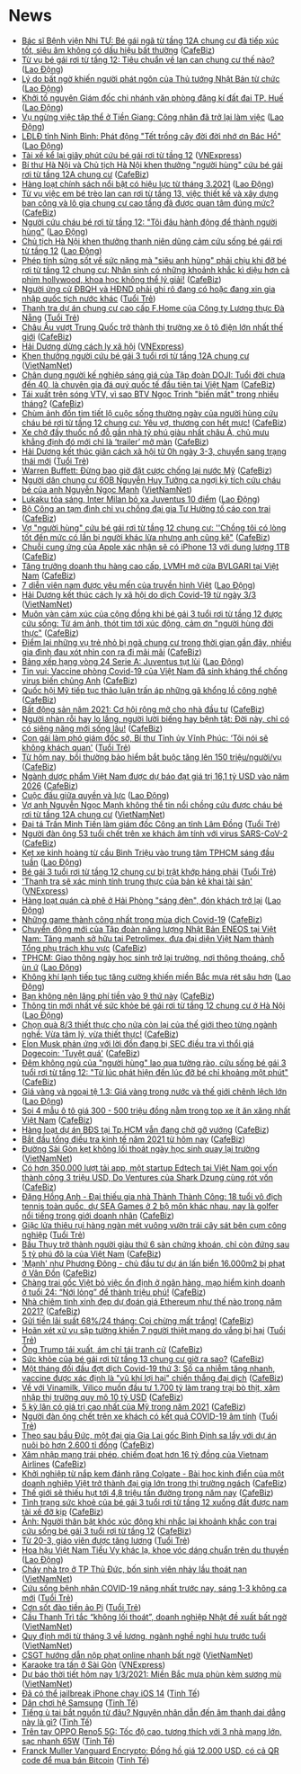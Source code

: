 # News

- [Bác sĩ Bệnh viện Nhi TƯ: Bé gái ngã từ tầng 12A chung cư đã tiếp xúc tốt, siêu âm không có dấu hiệu bất thường](https://cafebiz.vn/bac-si-benh-vien-nhi-tu-be-gai-nga-tu-tang-12a-chung-cu-da-tiep-xuc-tot-sieu-am-khong-co-dau-hieu-bat-thuong-20210301120426664.chn) ([CafeBiz](https://cafebiz.vn))
- [Từ vụ bé gái rơi từ tầng 12: Tiêu chuẩn về lan can chung cư thế nào?](https://laodong.vn/xa-hoi/tu-vu-be-gai-roi-tu-tang-12-tieu-chuan-ve-lan-can-chung-cu-the-nao-884572.ldo) ([Lao Động](https://laodong.vn))
- [Lý do bất ngờ khiến người phát ngôn của Thủ tướng Nhật Bản từ chức](https://laodong.vn/the-gioi/ly-do-bat-ngo-khien-nguoi-phat-ngon-cua-thu-tuong-nhat-ban-tu-chuc-884561.ldo) ([Lao Động](https://laodong.vn))
- [Khởi tố nguyên Giám đốc chi nhánh văn phòng đăng kí đất đai TP. Huế](https://laodong.vn/phap-luat/khoi-to-nguyen-giam-doc-chi-nhanh-van-phong-dang-ki-dat-dai-tp-hue-884585.ldo) ([Lao Động](https://laodong.vn))
- [Vụ ngừng việc tập thể ở Tiền Giang: Công nhân đã trở lại làm việc](https://laodong.vn/ldld-tien-giang/vu-ngung-viec-tap-the-o-tien-giang-cong-nhan-da-tro-lai-lam-viec-884581.ldo) ([Lao Động](https://laodong.vn))
- [LĐLĐ tỉnh Ninh Bình: Phát động &quot;Tết trồng cây đời đời nhớ ơn Bác Hồ&quot;](https://laodong.vn/cong-doan/ldld-tinh-ninh-binh-phat-dong-tet-trong-cay-doi-doi-nho-on-bac-ho-884577.ldo) ([Lao Động](https://laodong.vn))
- [Tài xế kể lại giây phút cứu bé gái rơi từ tầng 12](https://vnexpress.net/tai-xe-ke-lai-giay-phut-cuu-be-gai-roi-tu-tang-12-4241631.html) ([VNExpress](https://vnexpress.net))
- [Bí thư Hà Nội và Chủ tịch Hà Nội khen thưởng "người hùng" cứu bé gái rơi từ tầng 12A chung cư](https://cafebiz.vn/bi-thu-ha-noi-va-chu-tich-ha-noi-khen-thuong-nguoi-hung-cuu-be-gai-roi-tu-tang-12a-chung-cu-20210301115809785.chn) ([CafeBiz](https://cafebiz.vn))
- [Hàng loạt chính sách nổi bật có hiệu lực từ tháng 3.2021](https://laodong.vn/infographic/hang-loat-chinh-sach-noi-bat-co-hieu-luc-tu-thang-32021-884558.ldo) ([Lao Động](https://laodong.vn))
- [Từ vụ việc em bé trèo lan can rơi từ tầng 13, việc thiết kế và xây dựng ban công và lô gia chung cư cao tầng đã được quan tâm đúng mức?](https://cafebiz.vn/tu-vu-viec-em-be-treo-lan-can-roi-tu-tang-13-chung-cu-viec-thiet-ke-va-xay-dung-ban-cong-va-lo-gia-chung-cu-cao-tang-da-duoc-quan-tam-dung-muc-20210301114345628.chn) ([CafeBiz](https://cafebiz.vn))
- [Người cứu cháu bé rơi từ tầng 12: &quot;Tôi đâu hành động để thành người hùng&quot;](https://laodong.vn/video-thoi-su/nguoi-cuu-chau-be-roi-tu-tang-12-toi-dau-hanh-dong-de-thanh-nguoi-hung-884550.ldo) ([Lao Động](https://laodong.vn))
- [Chủ tịch Hà Nội khen thưởng thanh niên dũng cảm cứu sống bé gái  rơi từ tầng 12](https://laodong.vn/xa-hoi/chu-tich-ha-noi-khen-thuong-thanh-nien-dung-cam-cuu-song-be-gai-roi-tu-tang-12-884571.ldo) ([Lao Động](https://laodong.vn))
- [Phép tính sửng sốt về sức nặng mà "siêu anh hùng" phải chịu khi đỡ bé rơi từ tầng 12 chung cư: Nhân sinh có những khoảnh khắc kì diệu hơn cả phim hollywood, khoa học không thể lý giải!](https://cafebiz.vn/phep-tinh-sung-sot-ve-suc-nang-ma-sieu-anh-hung-phai-chiu-khi-do-be-roi-tu-tang-12-chung-cu-nhan-sinh-co-nhung-khoanh-khac-ki-dieu-hon-ca-phim-hollywood-khoa-hoc-khong-the-ly-giai-20210301113917579.chn) ([CafeBiz](https://cafebiz.vn))
- [Người ứng cử ĐBQH và HĐND phải ghi rõ đang có hoặc đang xin gia nhập quốc tịch nước khác](https://tuoitre.vn/nguoi-ung-cu-dbqh-va-hdnd-phai-ghi-ro-dang-co-hoac-dang-xin-gia-nhap-quoc-tich-nuoc-khac-20210301112356795.htm) ([Tuổi Trẻ](https://tuoitre.vn))
- [Thanh tra dự án chung cư cao cấp F.Home của Công ty Lương thực Đà Nẵng](https://tuoitre.vn/thanh-tra-du-an-chung-cu-cao-cap-f-home-cua-cong-ty-luong-thuc-da-nang-20210301111232451.htm) ([Tuổi Trẻ](https://tuoitre.vn))
- [Châu Âu vượt Trung Quốc trở thành thị trường xe ô tô điện lớn nhất thế giới](https://cafebiz.vn/chau-au-vuot-trung-quoc-tro-thanh-thi-truong-xe-o-to-dien-lon-nhat-the-gioi-20210301112036065.chn) ([CafeBiz](https://cafebiz.vn))
- [Hải Dương dừng cách ly xã hội](https://vnexpress.net/hai-duong-dung-cach-ly-xa-hoi-4241695.html) ([VNExpress](https://vnexpress.net))
- [Khen thưởng người cứu bé gái 3 tuổi rơi từ tầng 12A chung cư](http://vietnamnet.vn/vn/thoi-su/khen-thuong-nguoi-cuu-be-gai-3-tuoi-roi-tu-tang-12a-chung-cu-716262.html) ([VietNamNet](https://vietnamnet.vn))
- [Chân dung người kế nghiệp sáng giá của Tập đoàn DOJI: Tuổi đời chưa đến 40, là chuyên gia đá quý quốc tế đầu tiên tại Việt Nam](https://cafebiz.vn/chan-dung-nguoi-ke-nghiep-sang-gia-cua-tap-doan-doji-tuoi-doi-chua-den-40-la-chuyen-gia-da-quy-quoc-te-dau-tien-tai-viet-nam-20210301111916251.chn) ([CafeBiz](https://cafebiz.vn))
- [Tái xuất trên sóng VTV, vì sao BTV Ngọc Trinh "biến mất" trong nhiều tháng?](https://cafebiz.vn/tai-xuat-tren-song-vtv-vi-sao-btv-ngoc-trinh-bien-mat-trong-nhieu-thang-2021030110580962.chn) ([CafeBiz](https://cafebiz.vn))
- [Chùm ảnh đốn tim tiết lộ cuộc sống thường ngày của người hùng cứu cháu bé rơi từ tầng 12 chung cư: Yêu vợ, thương con hết mực!](https://cafebiz.vn/chum-anh-don-tim-tiet-lo-cuoc-song-thuong-ngay-cua-nguoi-hung-cuu-chau-be-roi-tu-tang-12-chung-cu-yeu-vo-thuong-con-het-muc-2021030111145244.chn) ([CafeBiz](https://cafebiz.vn))
- [Xe chở đầy thuốc nổ đỗ gần nhà tỷ phú giàu nhất châu Á, chủ mưu khẳng định đó mới chỉ là ‘trailer’ mở màn](https://cafebiz.vn/xe-cho-day-thuoc-no-do-gan-nha-ty-phu-giau-nhat-chau-a-chu-muu-khang-dinh-do-moi-chi-la-trailer-mo-man-20210301104528518.chn) ([CafeBiz](https://cafebiz.vn))
- [Hải Dương kết thúc giãn cách xã hội từ 0h ngày 3-3, chuyển sang trạng thái mới](https://tuoitre.vn/hai-duong-ket-thuc-gian-cach-xa-hoi-tu-0h-ngay-3-3-chuyen-sang-trang-thai-moi-20210301103953045.htm) ([Tuổi Trẻ](https://tuoitre.vn))
- [Warren Buffett: Đừng bao giờ đặt cược chống lại nước Mỹ](https://cafebiz.vn/warren-buffett-dung-bao-gio-dat-cuoc-chong-lai-nuoc-my-20210301105441394.chn) ([CafeBiz](https://cafebiz.vn))
- [Người dân chung cư 60B Nguyễn Huy Tưởng ca ngợi kỳ tích cứu cháu bé của anh Nguyễn Ngọc Mạnh](http://vietnamnet.vn/vn/thoi-su/nguoi-dan-chung-cu-60b-nguyen-huy-tuong-ca-ngoi-ky-tich-cuu-chau-be-cua-anh-nguyen-ngoc-manh-716252.html) ([VietNamNet](https://vietnamnet.vn))
- [Lukaku tỏa sáng, Inter Milan bỏ xa Juventus 10 điểm](https://laodong.vn/video/lukaku-toa-sang-inter-milan-bo-xa-juventus-10-diem-884516.ldo) ([Lao Động](https://laodong.vn))
- [Bộ Công an tạm đình chỉ vụ chồng đại gia Tư Hường tố cáo con trai](https://cafebiz.vn/bo-cong-an-tam-dinh-chi-vu-chong-dai-gia-tu-huong-to-cao-con-trai-20210301110303428.chn) ([CafeBiz](https://cafebiz.vn))
- [Vợ "người hùng" cứu bé gái rơi từ tầng 12 chung cư: ''Chồng tôi có lòng tốt đến mức có lần bị người khác lừa nhưng anh cũng kệ"](https://cafebiz.vn/vo-nguoi-hung-cuu-be-gai-roi-tu-tang-12-chung-cu-chong-toi-co-long-tot-den-muc-co-lan-bi-nguoi-khac-lua-nhung-anh-cung-ke-20210301110307868.chn) ([CafeBiz](https://cafebiz.vn))
- [Chuỗi cung ứng của Apple xác nhận sẽ có iPhone 13 với dung lượng 1TB](https://cafebiz.vn/chuoi-cung-ung-cua-apple-xac-nhan-se-co-iphone-13-voi-dung-luong-1tb-20210301105239039.chn) ([CafeBiz](https://cafebiz.vn))
- [Tăng trưởng doanh thu hàng cao cấp, LVMH mở cửa BVLGARI tại Việt Nam](https://cafebiz.vn/tang-truong-doanh-thu-hang-cao-cap-lvmh-mo-cua-bvlgari-tai-viet-nam-20210301105124954.chn) ([CafeBiz](https://cafebiz.vn))
- [7 diễn viên nam được yêu mến của truyền hình Việt](https://laodong.vn/photo/7-dien-vien-nam-duoc-yeu-men-cua-truyen-hinh-viet-884510.ldo) ([Lao Động](https://laodong.vn))
- [Hải Dương kết thúc cách ly xã hội do dịch Covid-19 từ ngày 3/3](http://vietnamnet.vn/vn/thoi-su/hai-duong-ket-thuc-cach-ly-xa-hoi-do-dich-covid-19-tu-ngay-3-3-716232.html) ([VietNamNet](https://vietnamnet.vn))
- [Muôn vàn cảm xúc của cộng đồng khi bé gái 3 tuổi rơi từ tầng 12 được cứu sống: Từ ám ảnh, thót tim tới xúc động, cảm ơn "người hùng đời thực"](https://cafebiz.vn/muon-van-cam-xuc-cua-cong-dong-khi-be-gai-3-tuoi-roi-tu-tang-12-duoc-cuu-song-tu-am-anh-thot-tim-toi-xuc-dong-cam-on-nguoi-hung-doi-thuc-20210301104753959.chn) ([CafeBiz](https://cafebiz.vn))
- [Điểm lại những vụ trẻ nhỏ bị ngã chung cư trong thời gian gần đây, nhiều gia đình đau xót nhìn con ra đi mãi mãi](https://cafebiz.vn/diem-lai-nhung-vu-tre-nho-bi-nga-chung-cu-trong-thoi-gian-gan-day-nhieu-gia-dinh-dau-xot-nhin-con-ra-di-mai-mai-20210301105748533.chn) ([CafeBiz](https://cafebiz.vn))
- [Bảng xếp hạng vòng 24 Serie A: Juventus tụt lùi](https://laodong.vn/infographic/bang-xep-hang-vong-24-serie-a-juventus-tut-lui-884506.ldo) ([Lao Động](https://laodong.vn))
- [Tin vui: Vaccine phòng Covid-19 của Việt Nam đã sinh kháng thể chống virus biến chủng Anh](https://cafebiz.vn/tin-vui-vaccine-phong-covid-19-cua-viet-nam-da-sinh-khang-the-chong-virus-bien-chung-anh-20210301105234595.chn) ([CafeBiz](https://cafebiz.vn))
- [Quốc hội Mỹ tiếp tục thảo luận trấn áp những gã khổng lồ công nghệ](https://cafebiz.vn/quoc-hoi-my-tiep-tuc-thao-luan-tran-ap-nhung-ga-khong-lo-cong-nghe-20210301105005261.chn) ([CafeBiz](https://cafebiz.vn))
- [Bất động sản năm 2021: Cơ hội rộng mở cho nhà đầu tư](https://cafebiz.vn/bat-dong-san-nam-2021-co-hoi-rong-mo-cho-nha-dau-tu-2021030110492772.chn) ([CafeBiz](https://cafebiz.vn))
- [Người nhàn rỗi hay lo lắng, người lười biếng hay bệnh tật: Đời này, chỉ có có siêng năng mới sống lâu!](https://cafebiz.vn/nguoi-nhan-roi-hay-lo-lang-nguoi-luoi-bieng-hay-benh-tat-doi-nay-chi-co-co-sieng-nang-moi-song-lau-2021022821560312.chn) ([CafeBiz](https://cafebiz.vn))
- [Con gái làm phó giám đốc sở, Bí thư Tỉnh ủy Vĩnh Phúc: ‘Tôi nói sẽ không khách quan'](https://tuoitre.vn/con-gai-lam-pho-giam-doc-so-bi-thu-tinh-uy-vinh-phuc-toi-noi-se-khong-khach-quan-20210301100636349.htm) ([Tuổi Trẻ](https://tuoitre.vn))
- [Từ hôm nay, bồi thường bảo hiểm bắt buộc tăng lên 150 triệu/người/vụ](https://cafebiz.vn/tu-hom-nay-boi-thuong-bao-hiem-bat-buoc-tang-len-150-trieu-nguoi-vu-20210301103321046.chn) ([CafeBiz](https://cafebiz.vn))
- [Ngành dược phẩm Việt Nam được dự báo đạt giá trị 16,1 tỷ USD vào năm 2026](https://cafebiz.vn/nganh-duoc-pham-viet-nam-duoc-du-bao-dat-gia-tri-161-ty-usd-vao-nam-2026-20210301103042105.chn) ([CafeBiz](https://cafebiz.vn))
- [Cuộc đấu giữa quyền và lực](https://laodong.vn/the-gioi/cuoc-dau-giua-quyen-va-luc-884413.ldo) ([Lao Động](https://laodong.vn))
- [Vợ anh Nguyễn Ngọc Mạnh không thể tin nổi chồng cứu được cháu bé rơi từ tầng 12A chung cư](http://vietnamnet.vn/vn/thoi-su/vo-anh-nguyen-ngoc-manh-khong-the-tin-noi-chong-cuu-duoc-chau-be-roi-tu-tang-12a-chung-cu-716236.html) ([VietNamNet](https://vietnamnet.vn))
- [Đại tá Trần Minh Tiến làm giám đốc Công an tỉnh Lâm Đồng](https://tuoitre.vn/dai-ta-tran-minh-tien-lam-giam-doc-cong-an-tinh-lam-dong-20210301100729405.htm) ([Tuổi Trẻ](https://tuoitre.vn))
- [Người đàn ông 53 tuổi chết trên xe khách âm tính với virus SARS-CoV-2](https://cafebiz.vn/nguoi-dan-ong-53-tuoi-chet-tren-xe-khach-am-tinh-voi-virus-sars-cov-2-20210301101104832.chn) ([CafeBiz](https://cafebiz.vn))
- [Kẹt xe kinh hoàng từ cầu Bình Triệu vào trung tâm TPHCM sáng đầu tuần](https://laodong.vn/photo/ket-xe-kinh-hoang-tu-cau-binh-trieu-vao-trung-tam-tphcm-sang-dau-tuan-884508.ldo) ([Lao Động](https://laodong.vn))
- [Bé gái 3 tuổi rơi từ tầng 12 chung cư bị trật khớp háng phải](https://tuoitre.vn/be-gai-3-tuoi-roi-tu-tang-12-chung-cu-bi-trat-khop-hang-phai-20210301095329791.htm) ([Tuổi Trẻ](https://tuoitre.vn))
- ['Thanh tra sẽ xác minh tính trung thực của bản kê khai tài sản'](https://vnexpress.net/thanh-tra-se-xac-minh-tinh-trung-thuc-cua-ban-ke-khai-tai-san-4241537.html) ([VNExpress](https://vnexpress.net))
- [Hàng loạt quán cà phê ở Hải Phòng &quot;sáng đèn&quot;, đón khách trở lại](https://laodong.vn/xa-hoi/hang-loat-quan-ca-phe-o-hai-phong-sang-den-don-khach-tro-lai-884504.ldo) ([Lao Động](https://laodong.vn))
- [Những game thành công nhất trong mùa dịch Covid-19](https://cafebiz.vn/nhung-game-thanh-cong-nhat-trong-mua-dich-covid-19-2021030108594355.chn) ([CafeBiz](https://cafebiz.vn))
- [Chuyển động mới của Tập đoàn năng lượng Nhật Bản ENEOS tại Việt Nam: Tăng mạnh sở hữu tại Petrolimex, đưa đại diện Việt Nam thành Tổng phụ trách khu vực](https://cafebiz.vn/chuyen-dong-moi-cua-tap-doan-nang-luong-nhat-ban-eneos-tai-viet-nam-tang-manh-so-huu-tai-petrolimex-dua-dai-dien-viet-nam-thanh-tong-phu-trach-khu-vuc-20210301095506743.chn) ([CafeBiz](https://cafebiz.vn))
- [TPHCM: Giao thông ngày học sinh trở lại trường, nơi thông thoáng, chỗ ùn ứ](https://laodong.vn/giao-thong/tphcm-giao-thong-ngay-hoc-sinh-tro-lai-truong-noi-thong-thoang-cho-un-u-884491.ldo) ([Lao Động](https://laodong.vn))
- [Không khí lạnh tiếp tục tăng cường khiến miền Bắc mưa rét sâu hơn](https://laodong.vn/moi-truong/khong-khi-lanh-tiep-tuc-tang-cuong-khien-mien-bac-mua-ret-sau-hon-884465.ldo) ([Lao Động](https://laodong.vn))
- [Bạn không nên lãng phí tiền vào 9 thứ này](https://cafebiz.vn/ban-khong-nen-lang-phi-tien-vao-9-thu-nay-20210301090644707.chn) ([CafeBiz](https://cafebiz.vn))
- [Thông tin mới nhất về sức khỏe bé gái rơi từ tầng 12 chung cư ở Hà Nội](https://laodong.vn/y-te/thong-tin-moi-nhat-ve-suc-khoe-be-gai-roi-tu-tang-12-chung-cu-o-ha-noi-884513.ldo) ([Lao Động](https://laodong.vn))
- [Chọn quà 8/3 thiết thực cho nửa còn lại của thế giới theo từng ngành nghề: Vừa tâm lý, vừa thiết thực!](https://cafebiz.vn/chon-qua-8-3-thiet-thuc-cho-nua-con-lai-cua-the-gioi-theo-tung-nganh-nghe-vua-tam-ly-vua-thiet-thuc-20210301013024082.chn) ([CafeBiz](https://cafebiz.vn))
- [Elon Musk phản ứng với lời đồn đang bị SEC điều tra vì thổi giá Dogecoin: 'Tuyệt quá'](https://cafebiz.vn/elon-musk-phan-ung-voi-loi-don-dang-bi-sec-dieu-tra-vi-thoi-gia-dogecoin-tuyet-qua-20210301094051206.chn) ([CafeBiz](https://cafebiz.vn))
- [Đêm không ngủ của "người hùng" lao qua tường rào, cứu sống bé gái 3 tuổi rơi từ tầng 12: "Từ lúc phát hiện đến lúc đỡ bé chỉ khoảng một phút"](https://cafebiz.vn/dem-khong-ngu-cua-nguoi-hung-lao-qua-tuong-rao-cuu-song-be-gai-3-tuoi-roi-tu-tang-12-tu-luc-phat-hien-den-luc-do-be-chi-khoang-mot-phut-20210301093757883.chn) ([CafeBiz](https://cafebiz.vn))
- [Giá vàng và ngoại tệ 1.3: Giá vàng trong nước và thế giới chênh lệch lớn](https://laodong.vn/video/gia-vang-va-ngoai-te-13-gia-vang-trong-nuoc-va-the-gioi-chenh-lech-lon-884501.ldo) ([Lao Động](https://laodong.vn))
- [Soi 4 mẫu ô tô giá 300 - 500 triệu đồng nằm trong top xe ít ăn xăng nhất Việt Nam](https://cafebiz.vn/soi-4-mau-o-to-gia-300-500-trieu-dong-nam-trong-top-xe-it-an-xang-nhat-viet-nam-20210301090355068.chn) ([CafeBiz](https://cafebiz.vn))
- [Hàng loạt dự án BĐS tại Tp.HCM vẫn đang chờ gỡ vướng](https://cafebiz.vn/hang-loat-du-an-bds-tai-tphcm-van-dang-cho-go-vuong-20210301092603142.chn) ([CafeBiz](https://cafebiz.vn))
- [Bắt đầu tổng điều tra kinh tế năm 2021 từ hôm nay](https://cafebiz.vn/bat-dau-tong-dieu-tra-kinh-te-nam-2021-tu-hom-nay-20210301092356726.chn) ([CafeBiz](https://cafebiz.vn))
- [Đường Sài Gòn kẹt không lối thoát ngày học sinh quay lại trường](http://vietnamnet.vn/vn/thoi-su/an-toan-giao-thong/duong-sai-gon-ket-khong-loi-thoat-ngay-hoc-sinh-quay-lai-truong-716207.html) ([VietNamNet](https://vietnamnet.vn))
- [Có hơn 350.000 lượt tải app, một startup Edtech tại Việt Nam gọi vốn thành công 3 triệu USD, Do Ventures của Shark Dzung cùng rót vốn](https://cafebiz.vn/co-hon-350000-luot-tai-app-mot-startup-edtech-tai-viet-nam-goi-von-thanh-cong-3-trieu-usd-do-ventures-cua-shark-dzung-cung-rot-von-20210301092210251.chn) ([CafeBiz](https://cafebiz.vn))
- [Đặng Hồng Anh - Đại thiếu gia nhà Thành Thành Công: 18 tuổi vô địch tennis toàn quốc, dự SEA Games ở 2 bộ môn khác nhau, nay là golfer nổi tiếng trong giới doanh nhân](https://cafebiz.vn/dang-hong-anh-dai-thieu-gia-nha-thanh-thanh-cong-18-tuoi-vo-dich-tennis-toan-quoc-suyt-thi-dau-sea-games-nay-la-golfer-noi-tieng-trong-gioi-doanh-nhan-202102241759195.chn) ([CafeBiz](https://cafebiz.vn))
- [Giặc lửa thiêu rụi hàng ngàn mét vuông vườn trái cây sát bên cụm công nghiệp](https://tuoitre.vn/giac-lua-thieu-rui-hang-ngan-met-vuong-vuon-trai-cay-sat-ben-cum-cong-nghiep-20210301090050157.htm) ([Tuổi Trẻ](https://tuoitre.vn))
- [Bầu Thụy trở thành người giàu thứ 6 sàn chứng khoán, chỉ còn đứng sau 5 tỷ phú đô la của Việt Nam](https://cafebiz.vn/bau-thuy-tro-thanh-nguoi-giau-thu-6-san-chung-khoan-chi-con-dung-sau-5-ty-phu-do-la-cua-viet-nam-20210301090756699.chn) ([CafeBiz](https://cafebiz.vn))
- ['Mạnh' như Phương Đông - chủ đầu tư dự án lấn biển 16.000m2 bị phạt ở Vân Đồn](https://cafebiz.vn/manh-nhu-phuong-dong-chu-dau-tu-du-an-lan-bien-16000m2-bi-phat-o-van-don-20210301091243533.chn) ([CafeBiz](https://cafebiz.vn))
- [Chàng trai gốc Việt bỏ việc ổn định ở ngân hàng, mạo hiểm kinh doanh ở tuổi 24: “Nới lỏng” để thành triệu phú!](https://cafebiz.vn/chang-trai-goc-viet-bo-viec-on-dinh-o-ngan-hang-mao-hiem-kinh-doanh-o-tuoi-24-noi-long-de-thanh-trieu-phu-20210226221003942.chn) ([CafeBiz](https://cafebiz.vn))
- [Nhà chiêm tinh xinh đẹp dự đoán giá Ethereum như thế nào trong năm 2021?](https://cafebiz.vn/nha-chiem-tinh-xinh-dep-du-doan-gia-ethereum-nhu-the-nao-trong-nam-2021-20210301085753689.chn) ([CafeBiz](https://cafebiz.vn))
- [Gửi tiền lãi suất 68%/24 tháng: Coi chừng mất trắng!](https://cafebiz.vn/gui-tien-lai-suat-68-24-thang-coi-chung-mat-trang-20210301084814257.chn) ([CafeBiz](https://cafebiz.vn))
- [Hoãn xét xử vụ sập tường khiến 7 người thiệt mạng do vắng bị hại](https://tuoitre.vn/hoan-xet-xu-vu-sap-tuong-khien-7-nguoi-thiet-mang-do-vang-bi-hai-20210301091356648.htm) ([Tuổi Trẻ](https://tuoitre.vn))
- [Ông Trump tái xuất, ám chỉ tái tranh cử](https://cafebiz.vn/ong-trump-tai-xuat-am-chi-tai-tranh-cu-20210301084406968.chn) ([CafeBiz](https://cafebiz.vn))
- [Sức khỏe của bé gái rơi từ tầng 13 chung cư giờ ra sao?](https://cafebiz.vn/suc-khoe-cua-be-gai-roi-tu-tang-13-chung-cu-gio-ra-sao-20210301084224994.chn) ([CafeBiz](https://cafebiz.vn))
- [Một tháng đối đầu đợt dịch Covid-19 thứ 3: Số ca nhiễm tăng nhanh, vaccine được xác định là "vũ khí lợi hại" chiến thắng đại dịch](https://cafebiz.vn/mot-thang-doi-dau-dot-dich-covid-19-thu-3-so-ca-nhiem-tang-nhanh-vaccine-duoc-xac-dinh-la-vu-khi-loi-hai-chien-thang-dai-dich-20210301084147317.chn) ([CafeBiz](https://cafebiz.vn))
- [Về với Vinamilk, Vilico muốn đầu tư 1.700 tỷ làm trang trại bò thịt, xâm nhập thị trường quy mô 10 tỷ USD](https://cafebiz.vn/ve-voi-vinamilk-vilico-muon-dau-tu-1700-ty-lam-trang-trai-bo-thit-xam-nhap-thi-truong-quy-mo-10-ty-usd-20210301084028916.chn) ([CafeBiz](https://cafebiz.vn))
- [5 kỳ lân có giá trị cao nhất của Mỹ trong năm 2021](https://cafebiz.vn/5-ky-lan-co-gia-tri-cao-nhat-cua-my-trong-nam-2021-20210301083857455.chn) ([CafeBiz](https://cafebiz.vn))
- [Người đàn ông chết trên xe khách có kết quả COVID-19 âm tính](https://tuoitre.vn/nguoi-dan-ong-chet-tren-xe-khach-co-ket-qua-covid-19-am-tinh-20210301081045291.htm) ([Tuổi Trẻ](https://tuoitre.vn))
- [Theo sau bầu Đức, một đại gia Gia Lai gốc Bình Định sa lầy với dự án nuôi bò hơn 2.600 tỉ đồng](https://cafebiz.vn/theo-sau-bau-duc-mot-dai-gia-gia-lai-goc-binh-dinh-sa-lay-voi-du-an-nuoi-bo-hon-2600-ti-dong-2021030108370754.chn) ([CafeBiz](https://cafebiz.vn))
- [Xâm nhập mạng trái phép, chiếm đoạt hơn 16 tỷ đồng của Vietnam Airlines](https://cafebiz.vn/xam-nhap-mang-trai-phep-chiem-doat-hon-16-ty-dong-cua-vietnam-airlines-20210301083657162.chn) ([CafeBiz](https://cafebiz.vn))
- [Khởi nghiệp từ nắp kem đánh răng Colgate - Bài học kinh điển của một doanh nghiệp Việt trở thành đại gia lớn trong thị trường ngách](https://cafebiz.vn/khoi-nghiep-tu-nap-kem-danh-rang-colgate-bai-hoc-kinh-dien-cua-mot-doanh-nghiep-viet-tro-thanh-dai-gia-lon-trong-thi-truong-ngach-20210226164138425.chn) ([CafeBiz](https://cafebiz.vn))
- [Thế giới sẽ thiếu hụt tới 4,8 triệu tấn đường trong năm nay](https://cafebiz.vn/the-gioi-se-thieu-hut-toi-48-trieu-tan-duong-trong-nam-nay-20210301083623346.chn) ([CafeBiz](https://cafebiz.vn))
- [Tình trạng sức khoẻ của bé gái 3 tuổi rơi từ tầng 12 xuống đất được nam tài xế đỡ kịp](https://cafebiz.vn/tinh-trang-suc-khoe-cua-be-gai-3-tuoi-roi-tu-tang-12-xuong-dat-duoc-nam-tai-xe-do-kip-20210301082935095.chn) ([CafeBiz](https://cafebiz.vn))
- [Ảnh: Người thân bật khóc xúc động khi nhắc lại khoảnh khắc con trai cứu sống bé gái 3 tuổi rơi từ tầng 12](https://cafebiz.vn/anh-nguoi-than-bat-khoc-xuc-dong-khi-nhac-lai-khoanh-khac-con-trai-cuu-song-be-gai-3-tuoi-roi-tu-tang-12-20210301082728004.chn) ([CafeBiz](https://cafebiz.vn))
- [Từ 20-3, giáo viên được tăng lương](https://tuoitre.vn/tu-20-3-giao-vien-duoc-tang-luong-20210301073757485.htm) ([Tuổi Trẻ](https://tuoitre.vn))
- [Hoa hậu Việt Nam Tiểu Vy khác lạ, khoe vóc dáng chuẩn trên du thuyền](https://laodong.vn/photo/hoa-hau-viet-nam-tieu-vy-khac-la-khoe-voc-dang-chuan-tren-du-thuyen-884383.ldo) ([Lao Động](https://laodong.vn))
- [Cháy nhà trọ ở TP Thủ Đức, bốn sinh viên nhảy lầu thoát nạn](http://vietnamnet.vn/vn/thoi-su/chay-nha-tro-o-tp-thu-duc-bon-sinh-vien-nhay-lau-thoat-nan-716186.html) ([VietNamNet](https://vietnamnet.vn))
- [Cứu sống bệnh nhân COVID-19 nặng nhất trước nay, sáng 1-3 không ca mới](https://tuoitre.vn/cuu-song-benh-nhan-covid-19-nang-nhat-truoc-nay-sang-1-3-khong-ca-moi-20210301061852982.htm) ([Tuổi Trẻ](https://tuoitre.vn))
- [Cơn sốt đào tiền ảo Pi](https://tuoitre.vn/con-sot-dao-tien-ao-pi-20210228224324994.htm) ([Tuổi Trẻ](https://tuoitre.vn))
- [Cầu Thanh Trì tắc “không lối thoát”, doanh nghiệp Nhật đề xuất bất ngờ](http://vietnamnet.vn/vn/thoi-su/an-toan-giao-thong/cau-thanh-tri-tac-khong-loi-thoat-doanh-nghiep-nhat-de-xuat-bat-ngo-716130.html) ([VietNamNet](https://vietnamnet.vn))
- [Quy định mới từ tháng 3 về lương, ngành nghề nghỉ hưu trước tuổi](http://vietnamnet.vn/vn/thoi-su/quy-dinh-moi-tu-thang-3-ve-luong-nganh-nghe-nghi-huu-truoc-tuoi-716076.html) ([VietNamNet](https://vietnamnet.vn))
- [CSGT hướng dẫn nộp phạt online nhanh bất ngờ](http://vietnamnet.vn/vn/thoi-su/an-toan-giao-thong/csgt-huong-dan-nop-phat-online-nhanh-bat-ngo-716170.html) ([VietNamNet](https://vietnamnet.vn))
- [Karaoke tra tấn ở Sài Gòn](https://vnexpress.net/karaoke-tra-tan-o-sai-gon-4241260.html) ([VNExpress](https://vnexpress.net))
- [Dự báo thời tiết hôm nay 1/3/2021: Miền Bắc mưa phùn kèm sương mù](http://vietnamnet.vn/vn/thoi-su/du-bao-thoi-tiet-hom-nay-1-3-2021-mien-bac-mua-phun-kem-suong-mu-716129.html) ([VietNamNet](https://vietnamnet.vn))
- [Đã có thể jailbreak iPhone chạy iOS 14](https://tinhte.vn/thread/da-co-the-jailbreak-iphone-chay-ios-14.3285129/) ([Tinh Tế](https://tinhte.vn))
- [Dân chơi hệ Samsung](https://tinhte.vn/thread/dan-choi-he-samsung.3285068/) ([Tinh Tế](https://tinhte.vn))
- [Tiếng ù tai bắt nguồn từ đâu? Nguyên nhân dẫn đến âm thanh dai dẳng này là gì?](https://tinhte.vn/thread/tieng-u-tai-bat-nguon-tu-dau-nguyen-nhan-dan-den-am-thanh-dai-dang-nay-la-gi.3285029/) ([Tinh Tế](https://tinhte.vn))
- [Trên tay OPPO Reno5 5G: Tốc độ cao, tương thích với 3 nhà mạng lớn, sạc nhanh 65W](https://tinhte.vn/thread/tren-tay-oppo-reno5-5g-toc-do-cao-tuong-thich-voi-3-nha-mang-lon-sac-nhanh-65w.3283869/) ([Tinh Tế](https://tinhte.vn))
- [Franck Muller Vanguard Encrypto: Đồng hồ giá 12.000 USD, có cả QR code để mua bán Bitcoin](https://tinhte.vn/thread/franck-muller-vanguard-encrypto-dong-ho-gia-12-000-usd-co-ca-qr-code-de-mua-ban-bitcoin.3284760/) ([Tinh Tế](https://tinhte.vn))
